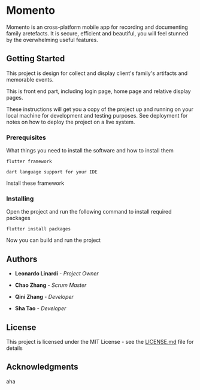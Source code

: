 # Momento

Momento is an cross-platform mobile app for recording and documenting family aretefacts. It is secure, efficient and beautiful, you will feel stunned by the overwhelming useful features.

## Getting Started

This project is design for collect and display client's family's artifacts and memorable events.

This is front end part, including login page, home page and relative display pages.

These instructions will get you a copy of the project up and running on your local machine for development and testing purposes. See deployment for notes on how to deploy the project on a live system.

### Prerequisites

What things you need to install the software and how to install them

```
flutter framework

dart language support for your IDE
```

Install these framework

### Installing

Open the project and run the following command to install required packages

```
flutter install packages
```

Now you can build and run the project

## Authors

* **Leonardo Linardi** - *Project Owner*

* **Chao Zhang** - *Scrum Master*

* **Qini Zhang** - *Developer*

* **Sha Tao** - *Developer*

## License

This project is licensed under the MIT License - see the [LICENSE.md](LICENSE.md) file for details

## Acknowledgments

aha
